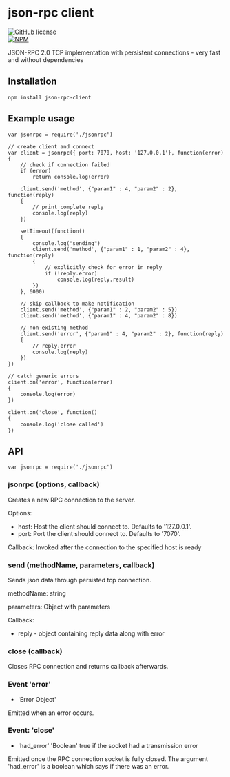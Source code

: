 json-rpc client
===============

[![GitHub license](https://img.shields.io/github/license/mashape/apistatus.svg)](https://github.com/pkoretic/json-rpc-client/blob/master/LICENSE)  
[![NPM](https://nodei.co/npm/json-rpc-client.png?downloads=true&downloadRank=true&stars=true)](https://nodei.co/npm/json-rpc-client/)

JSON-RPC 2.0 TCP implementation with persistent connections - very fast and without dependencies

## Installation

    npm install json-rpc-client

## Example usage
    var jsonrpc = require('./jsonrpc')

    // create client and connect
    var client = jsonrpc({ port: 7070, host: '127.0.0.1'}, function(error)
    {
        // check if connection failed
        if (error)
            return console.log(error)

        client.send('method', {"param1" : 4, "param2" : 2}, function(reply)
        {
            // print complete reply
            console.log(reply)
        })

        setTimeout(function()
        {
            console.log("sending")
            client.send('method', {"param1" : 1, "param2" : 4}, function(reply)
            {
                // explicitly check for error in reply
                if (!reply.error)
                    console.log(reply.result)
            })
        }, 6000)

        // skip callback to make notification
        client.send('method', {"param1" : 2, "param2" : 5})
        client.send('method', {"param1" : 4, "param2" : 8})

        // non-existing method
        client.send('error', {"param1" : 4, "param2" : 2}, function(reply)
        {
            // reply.error
            console.log(reply)
        })
    })

    // catch generic errors
    client.on('error', function(error)
    {
        console.log(error)
    })

    client.on('close', function()
    {
        console.log('close called')
    })

## API

    var jsonrpc = require('./jsonrpc')

### jsonrpc (options, callback)

Creates a new RPC connection to the server.

Options:

* host: Host the client should connect to. Defaults to '127.0.0.1'.
* port: Port the client should connect to. Defaults to '7070'.

Callback: Invoked after the connection to the specified host is ready

### send (methodName, parameters, callback)

Sends json data through persisted tcp connection.

methodName: string

parameters: Object with parameters

Callback:

* reply - object containing reply data along with error

### close (callback)

Closes RPC connection and returns callback afterwards.

### Event 'error'
* 'Error Object'

Emitted when an error occurs.

### Event: 'close'
* 'had_error' 'Boolean' true if the socket had a transmission error

Emitted once the RPC connection socket is fully closed. The argument
'had_error' is a boolean which says if there was an error.
